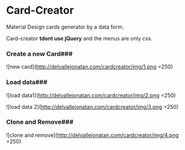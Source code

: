 # Card-Creator
Material Design cards generator by a data form.

Card-creator **tdont use jQuery** and the menus are only css.

### Create a new Card###
![new card](http://delvallejonatan.com/cardcreator/img/1.png =250)

### Load data###
![load data1](http://delvallejonatan.com/cardcreator/img/2.png =250)

![load data 2](http://delvallejonatan.com/cardcreator/img/3.png =250)

### Clone and Remove###
![clone and remove](http://delvallejonatan.com/cardcreator/img/4.png =250)

